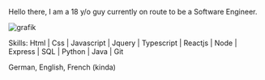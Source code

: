 Hello there, I am a 18 y/o guy currently on route to be a Software Engineer.

![grafik](https://github.com/FlorianNaef/FlorianNaef/assets/84781222/440bb34e-486d-4032-ae67-53e0951bd861)

Skills: Html | Css | Javascript | Jquery | Typescript | Reactjs | Node | Express | SQL | Python | Java | Git

German, English, French (kinda)
